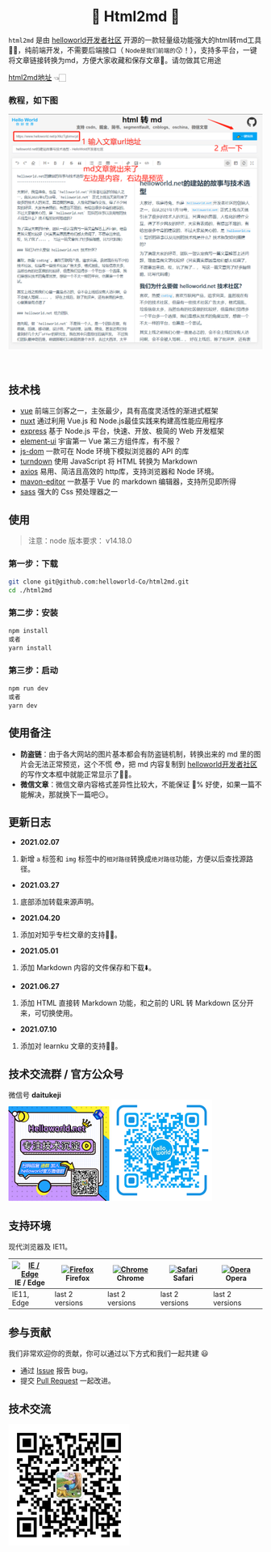 <h1 align="center">🎉 Html2md 🥳</h1>

<div >

`html2md` 是由 [helloworld开发者社区](https://www.helloworld.net) 开源的一款轻量级功能强大的html转md工具💪🏻，纯前端开发，不需要后端接口（<small> Node是我们前端的</small>😗！），支持多平台，一键将文章链接转换为md，方便大家收藏和保存文章🤪。请勿做其它用途

[html2md地址](https://www.helloworld.net/html2md) 👈🏻

### 教程，如下图
![html2md教程](./demo.png)


</div>
<br />

## 技术栈

- [vue](https://cn.vuejs.org/) 前端三剑客之一，主张最少，具有高度灵活性的渐进式框架
- [nuxt](https://zh.nuxtjs.org/) 通过利用 Vue.js 和 Node.js最佳实践来构建高性能应用程序
- [express](https://www.expressjs.com.cn/) 基于 Node.js 平台，快速、开放、极简的 Web 开发框架
- [element-ui](https://element.eleme.cn/#/zh-CN) 宇宙第一 Vue 第三方组件库，有不服？
- [js-dom](https://github.com/jsdom/jsdom) 一款可在 Node 环境下模拟浏览器的 API 的库
- [turndown](https://github.com/domchristie/turndown) 使用 JavaScript 将 HTML 转换为 Markdown
- [axios](http://www.axios-js.com/) 易用、简洁且高效的 http库，支持浏览器和 Node 环境。
- [mavon-editor](https://github.com/hinesboy/mavonEditor) 一款基于 Vue 的 markdown 编辑器，支持所见即所得
- [sass](https://www.sass.hk/) 强大的 Css 预处理器之一
## 使用

> 注意：node 版本要求： v14.18.0  

### 第一步：下载
```bash
git clone git@github.com:helloworld-Co/html2md.git
cd ./html2md
```
### 第二步：安装
```bash
npm install
或者
yarn install
```
### 第三步：启动
```bash
npm run dev
或者
yarn dev
```

## 使用备注
- **防盗链**：由于各大网站的图片基本都会有防盗链机制，转换出来的 md 里的图片会无法正常预览，这个不慌 😳，把 md 内容复制到 [helloworld开发者社区](https://www.helloworld.net) 的写作文本框中就能正常显示了👌🏻。
- **微信文章**：微信文章内容格式差异性比较大，不能保证 💯% 好使，如果一篇不能解决，那就换下一篇吧😏。

## 更新日志
- **2021.02.07**
1. 新增 `a` 标签和 `img` 标签中的`相对路径`转换成`绝对路径`功能，方便以后查找源路径。
- **2021.03.27**
1. 底部添加转载来源声明。
- **2021.04.20**
1. 添加对知乎专栏文章的支持👌🏻。
- **2021.05.01**
1. 添加 Markdown 内容的文件保存和下载⬇️。
- **2021.06.27**
1. 添加 HTML 直接转 Markdown 功能，和之前的 URL 转 Markdown 区分开来，可切换使用。
- **2021.07.10**
1. 添加对 learnku 文章的支持👌🏻。


## 技术交流群 / 官方公众号
微信号 **daitukeji**
<br/>
<img src="./wx-group.png" width = "200" alt="官方微信群" />
<img src="./wx.png" width = "200" alt="官方公众号" />

## 支持环境

现代浏览器及 IE11。

| [<img src="https://raw.githubusercontent.com/alrra/browser-logos/master/src/edge/edge_48x48.png" alt="IE / Edge" width="24px" height="24px" />](http://godban.github.io/browsers-support-badges/)</br>IE / Edge | [<img src="https://raw.githubusercontent.com/alrra/browser-logos/master/src/firefox/firefox_48x48.png" alt="Firefox" width="24px" height="24px" />](http://godban.github.io/browsers-support-badges/)</br>Firefox | [<img src="https://raw.githubusercontent.com/alrra/browser-logos/master/src/chrome/chrome_48x48.png" alt="Chrome" width="24px" height="24px" />](http://godban.github.io/browsers-support-badges/)</br>Chrome | [<img src="https://raw.githubusercontent.com/alrra/browser-logos/master/src/safari/safari_48x48.png" alt="Safari" width="24px" height="24px" />](http://godban.github.io/browsers-support-badges/)</br>Safari | [<img src="https://raw.githubusercontent.com/alrra/browser-logos/master/src/opera/opera_48x48.png" alt="Opera" width="24px" height="24px" />](http://godban.github.io/browsers-support-badges/)</br>Opera |
| --------- | --------- | --------- | --------- | --------- |
| IE11, Edge| last 2 versions| last 2 versions| last 2 versions| last 2 versions

## 参与贡献

我们非常欢迎你的贡献，你可以通过以下方式和我们一起共建 😃

- 通过 [Issue](https://github.com/helloworld-Co/html2md/issues) 报告 bug。
- 提交 [Pull Request](https://github.com/helloworld-Co/html2md/pulls) 一起改进。

## 技术交流
<img src="./daitu.jpg" width=240 />
